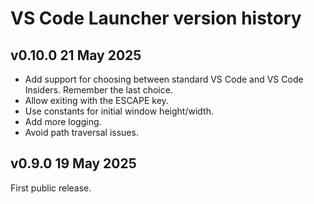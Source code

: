 # VS Code Launcher version history

## v0.10.0 21 May 2025

- Add support for choosing between standard VS Code and VS Code Insiders.
  Remember the last choice.
- Allow exiting with the ESCAPE key.
- Use constants for initial window height/width.
- Add more logging.
- Avoid path traversal issues.

## v0.9.0 19 May 2025

First public release.
